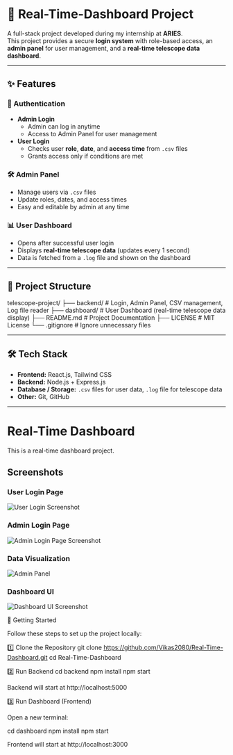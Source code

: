 # 🔭 Real-Time-Dashboard Project

A full-stack project developed during my internship at **ARIES**.  
This project provides a secure **login system** with role-based access, an **admin panel** for user management, and a **real-time telescope data dashboard**.

---

## ✨ Features
### 🔐 Authentication
- **Admin Login**
  - Admin can log in anytime
  - Access to Admin Panel for user management
- **User Login**
  - Checks user **role**, **date**, and **access time** from `.csv` files
  - Grants access only if conditions are met

### 🛠️ Admin Panel
- Manage users via `.csv` files
- Update roles, dates, and access times
- Easy and editable by admin at any time

### 📊 User Dashboard
- Opens after successful user login
- Displays **real-time telescope data** (updates every 1 second)
- Data is fetched from a `.log` file and shown on the dashboard

---

## 📂 Project Structure
telescope-project/
├── backend/ # Login, Admin Panel, CSV management, Log file reader
├── dashboard/ # User Dashboard (real-time telescope data display)
├── README.md # Project Documentation
├── LICENSE # MIT License
└── .gitignore # Ignore unnecessary files


---

## 🛠️ Tech Stack
- **Frontend:** React.js, Tailwind CSS  
- **Backend:** Node.js + Express.js  
- **Database / Storage:** `.csv` files for user data, `.log` file for telescope data  
- **Other:** Git, GitHub  

---
# Real-Time Dashboard

This is a real-time dashboard project.

## Screenshots

### User Login Page
![User Login Screenshot](assets/UserLogin.png)

### Admin Login Page
![Admin Login Page Screenshot](assets/AdminLogin.png)

### Data Visualization
![Admin Panel](assets/AdminPanel.png)

### Dashboard UI
![Dashboard UI Screenshot](assets/Dashboard.png)




🚀 Getting Started

Follow these steps to set up the project locally:

1️⃣ Clone the Repository
git clone https://github.com/Vikas2080/Real-Time-Dashboard.git
cd Real-Time-Dashboard

2️⃣ Run Backend
cd backend
npm install
npm start


Backend will start at http://localhost:5000

3️⃣ Run Dashboard (Frontend)

Open a new terminal:

cd dashboard
npm install
npm start


Frontend will start at http://localhost:3000
